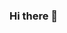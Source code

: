 ### Hi there 👋

<!--
**menjiaheng/menjiaheng** is a ✨ _special_ ✨ repository because its `README.md` (this file) appears on your GitHub profile.

Here are some ideas to get you started:
   ...
- 🔭 I’m currently working on ...
- 🌱 I’m currently learning ...
- 👯 I’m looking to collaborate on ...
- 🤔 I’m looking for help with ...
- 💬 Ask me about ...
- 📫 How to reach me: ...
- 😄 Pronouns: ...
- ⚡ Fun fact: ...
-->
